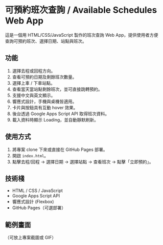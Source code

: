# 可預約班次查詢 / Available Schedules Web App

這是一個用 HTML/CSS/JavaScript 製作的班次查詢 Web App，提供使用者方便查詢可預約班次、選擇日期、站點與班次。

## 功能

1. 選擇去程或回程方向。
2. 查看可預約日期及剩餘班次數量。
3. 選擇上車 / 下車站點。
4. 查看當天當站點剩餘班次，並可直接跳轉預約。
5. 支援中文與英文顯示。
6. 響應式設計，手機與桌機皆適用。
7. 卡片與按鈕具有互動 hover 效果。
8. 後台透過 Google Apps Script API 取得班次資料。
9. 載入資料時顯示 Loading，並自動靜默刷新。

## 使用方式

1. 將專案 clone 下來或直接在 GitHub Pages 部署。
2. 開啟 `index.html`。
3. 點擊去程/回程 → 選擇日期 → 選擇站點 → 查看班次 → 點擊「立即預約」。

## 技術棧

- HTML / CSS / JavaScript
- Google Apps Script API
- 響應式設計 (Flexbox)
- GitHub Pages（可選部署）

## 範例畫面

（可放上專案截圖或 GIF）

